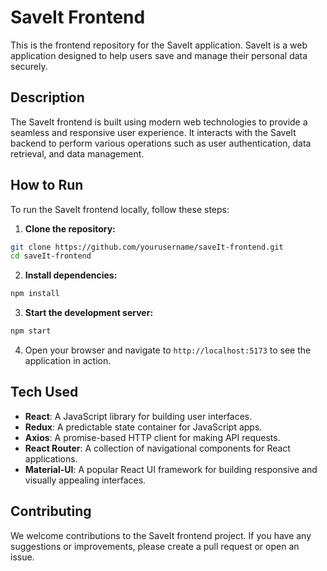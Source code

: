 # SaveIt Frontend

This is the frontend repository for the SaveIt application. SaveIt is a web application designed to help users save and manage their personal data securely.

## Description

The SaveIt frontend is built using modern web technologies to provide a seamless and responsive user experience. It interacts with the SaveIt backend to perform various operations such as user authentication, data retrieval, and data management.

## How to Run

To run the SaveIt frontend locally, follow these steps:

1. **Clone the repository:**
  ```bash
  git clone https://github.com/yourusername/saveIt-frontend.git
  cd saveIt-frontend
  ```

2. **Install dependencies:**
  ```bash
  npm install
  ```

3. **Start the development server:**
  ```bash
  npm start
  ```

4. Open your browser and navigate to `http://localhost:5173` to see the application in action.

## Tech Used

- **React**: A JavaScript library for building user interfaces.
- **Redux**: A predictable state container for JavaScript apps.
- **Axios**: A promise-based HTTP client for making API requests.
- **React Router**: A collection of navigational components for React applications.
- **Material-UI**: A popular React UI framework for building responsive and visually appealing interfaces.

## Contributing

We welcome contributions to the SaveIt frontend project. If you have any suggestions or improvements, please create a pull request or open an issue.


